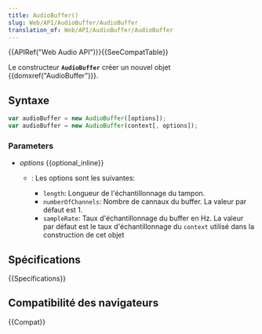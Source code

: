 ```yaml
---
title: AudioBuffer()
slug: Web/API/AudioBuffer/AudioBuffer
translation_of: Web/API/AudioBuffer/AudioBuffer
---
```

{{APIRef("Web Audio API")}}{{SeeCompatTable}}

Le constructeur **`AudioBuffer`** créer un nouvel objet {{domxref("AudioBuffer")}}.

## Syntaxe

```js
var audioBuffer = new AudioBuffer([options]);
var audioBuffer = new AudioBuffer(context[, options]);
```

### Parameters

- _options_ {{optional_inline}}

  - : Les options sont les suivantes:

    - `length`:  Longueur de l'échantillonnage du tampon.
    - `numberOfChannels`: Nombre de cannaux du buffer. La valeur par défaut est 1.
    - `sampleRate`: Taux d'échantillonnage du buffer en Hz. La valeur par défaut est le taux d'échantillonnage du `context` utilisé dans la construction de cet objet

## Spécifications

{{Specifications}}

## Compatibilité des navigateurs

{{Compat}}
